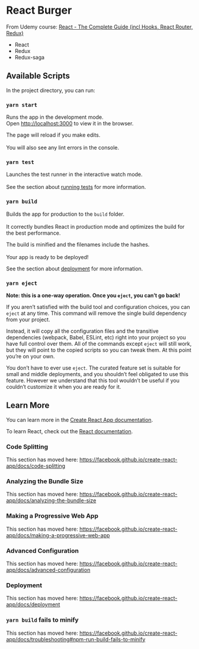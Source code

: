 # React Burger

From Udemy course: [React - The Complete Guide (incl Hooks, React Router, Redux)](https://www.udemy.com/course/react-the-complete-guide-incl-redux/)

- React
- Redux
- Redux-saga


## Available Scripts


In the project directory, you can run:

### `yarn start`

Runs the app in the development mode.<br />	
Open [http://localhost:3000](http://localhost:3000) to view it in the browser.	

The page will reload if you make edits.<br />	
You will also see any lint errors in the console.	

### `yarn test`	

Launches the test runner in the interactive watch mode.<br />	
See the section about [running tests](https://facebook.github.io/create-react-app/docs/running-tests) for more information.	

### `yarn build`	

Builds the app for production to the `build` folder.<br />	
It correctly bundles React in production mode and optimizes the build for the best performance.	

The build is minified and the filenames include the hashes.<br />	
Your app is ready to be deployed!	

See the section about [deployment](https://facebook.github.io/create-react-app/docs/deployment) for more information.	

### `yarn eject`	

**Note: this is a one-way operation. Once you `eject`, you can’t go back!**	

If you aren’t satisfied with the build tool and configuration choices, you can `eject` at any time. This command will remove the single build dependency from your project.	

Instead, it will copy all the configuration files and the transitive dependencies (webpack, Babel, ESLint, etc) right into your project so you have full control over them. All of the commands except `eject` will still work, but they will point to the copied scripts so you can tweak them. At this point you’re on your own.	

You don’t have to ever use `eject`. The curated feature set is suitable for small and middle deployments, and you shouldn’t feel obligated to use this feature. However we understand that this tool wouldn’t be useful if you couldn’t customize it when you are ready for it.	

## Learn More	

You can learn more in the [Create React App documentation](https://facebook.github.io/create-react-app/docs/getting-started).	

To learn React, check out the [React documentation](https://reactjs.org/).	

### Code Splitting	

This section has moved here: https://facebook.github.io/create-react-app/docs/code-splitting	

### Analyzing the Bundle Size	

This section has moved here: https://facebook.github.io/create-react-app/docs/analyzing-the-bundle-size	

### Making a Progressive Web App	

This section has moved here: https://facebook.github.io/create-react-app/docs/making-a-progressive-web-app	

### Advanced Configuration	

This section has moved here: https://facebook.github.io/create-react-app/docs/advanced-configuration	

### Deployment	

This section has moved here: https://facebook.github.io/create-react-app/docs/deployment	

### `yarn build` fails to minify	

This section has moved here: https://facebook.github.io/create-react-app/docs/troubleshooting#npm-run-build-fails-to-minify